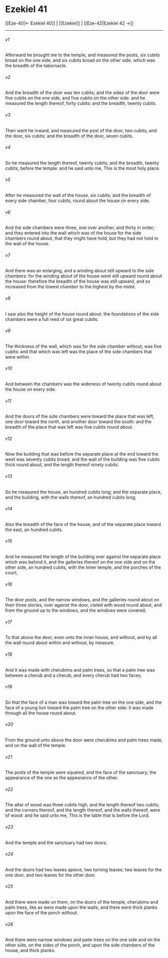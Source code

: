 # Ezekiel 41

[[Eze-40|← Ezekiel 40]] | [[Ezekiel]] | [[Eze-42|Ezekiel 42 →]]
***

###### v1
Afterward he brought me to the temple, and measured the posts, six cubits broad on the one side, and six cubits broad on the other side, which was the breadth of the tabernacle.
###### v2
And the breadth of the door was ten cubits; and the sides of the door were five cubits on the one side, and five cubits on the other side: and he measured the length thereof, forty cubits: and the breadth, twenty cubits.
###### v3
Then went he inward, and measured the post of the door, two cubits; and the door, six cubits; and the breadth of the door, seven cubits.
###### v4
So he measured the length thereof, twenty cubits; and the breadth, twenty cubits, before the temple: and he said unto me, This is the most holy place.
###### v5
After he measured the wall of the house, six cubits; and the breadth of every side chamber, four cubits, round about the house on every side.
###### v6
And the side chambers were three, one over another, and thirty in order; and they entered into the wall which was of the house for the side chambers round about, that they might have hold, but they had not hold in the wall of the house.
###### v7
And there was an enlarging, and a winding about still upward to the side chambers: for the winding about of the house went still upward round about the house: therefore the breadth of the house was still upward, and so increased from the lowest chamber to the highest by the midst.
###### v8
I saw also the height of the house round about: the foundations of the side chambers were a full reed of six great cubits.
###### v9
The thickness of the wall, which was for the side chamber without, was five cubits: and that which was left was the place of the side chambers that were within.
###### v10
And between the chambers was the wideness of twenty cubits round about the house on every side.
###### v11
And the doors of the side chambers were toward the place that was left, one door toward the north, and another door toward the south: and the breadth of the place that was left was five cubits round about.
###### v12
Now the building that was before the separate place at the end toward the west was seventy cubits broad; and the wall of the building was five cubits thick round about, and the length thereof ninety cubits.
###### v13
So he measured the house, an hundred cubits long; and the separate place, and the building, with the walls thereof, an hundred cubits long;
###### v14
Also the breadth of the face of the house, and of the separate place toward the east, an hundred cubits.
###### v15
And he measured the length of the building over against the separate place which was behind it, and the galleries thereof on the one side and on the other side, an hundred cubits, with the inner temple, and the porches of the court;
###### v16
The door posts, and the narrow windows, and the galleries round about on their three stories, over against the door, cieled with wood round about, and from the ground up to the windows, and the windows were covered;
###### v17
To that above the door, even unto the inner house, and without, and by all the wall round about within and without, by measure.
###### v18
And it was made with cherubims and palm trees, so that a palm tree was between a cherub and a cherub; and every cherub had two faces;
###### v19
So that the face of a man was toward the palm tree on the one side, and the face of a young lion toward the palm tree on the other side: it was made through all the house round about.
###### v20
From the ground unto above the door were cherubims and palm trees made, and on the wall of the temple.
###### v21
The posts of the temple were squared, and the face of the sanctuary; the appearance of the one as the appearance of the other.
###### v22
The altar of wood was three cubits high, and the length thereof two cubits; and the corners thereof, and the length thereof, and the walls thereof, were of wood: and he said unto me, This is the table that is before the Lord.
###### v23
And the temple and the sanctuary had two doors.
###### v24
And the doors had two leaves apiece, two turning leaves; two leaves for the one door, and two leaves for the other door.
###### v25
And there were made on them, on the doors of the temple, cherubims and palm trees, like as were made upon the walls; and there were thick planks upon the face of the porch without.
###### v26
And there were narrow windows and palm trees on the one side and on the other side, on the sides of the porch, and upon the side chambers of the house, and thick planks. 
